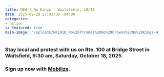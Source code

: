 ```yaml
---
title: NEW!! No Kings - Waitsfield, 10/18
date: 2025-09-29 17:03:00 -04:00
categories:
- action
is featured: true
main-image: "/uploads/NK1018_No%20Thrones%20No%20Crowns%20No%20Kings-4_Mobilize%20Promo_20250904213037059009.jpeg"
---
```


### Stay local and protest with us on Rte. 100 at Bridge Street in Waitsfield, 9:30 am, Saturday, October 18, 2025.

### Sign up now with [Mobilize](https://www.mobilize.us/nokings/event/850872/).

